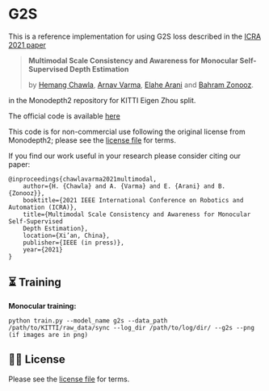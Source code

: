 # G2S

This is a reference implementation for using G2S loss described in the [ICRA 2021 paper](https://ieeexplore.ieee.org/document/9561441)

> **Multimodal Scale Consistency and Awareness for Monocular Self-Supervised Depth Estimation**
>
>  by [Hemang Chawla](https://scholar.google.com/citations?user=_58RpMgAAAAJ&hl=en&oi=ao), [Arnav Varma](https://scholar.google.com/citations?user=3QSih2AAAAAJ&hl=en&oi=ao), [Elahe Arani](https://www.linkedin.com/in/elahe-arani-630870b2/) and [Bahram Zonooz](https://scholar.google.com/citations?hl=en&user=FZmIlY8AAAAJ).

in the Monodepth2 repository for KITTI Eigen Zhou split.

The official code is available [here](https://github.com/NeurAI-Lab/G2S)

This code is for non-commercial use following the original license from Monodepth2; please see the [license file](LICENSE) for terms.

If you find our work useful in your research please consider citing our paper:

```
@inproceedings{chawlavarma2021multimodal,
	author={H. {Chawla} and A. {Varma} and E. {Arani} and B. {Zonooz}},
	booktitle={2021 IEEE International Conference on Robotics and Automation (ICRA)},
	title={Multimodal Scale Consistency and Awareness for Monocular Self-Supervised
	Depth Estimation},
	location={Xi’an, China},
	publisher={IEEE (in press)},
	year={2021}
}
```


## ⏳ Training


**Monocular training:**
```shell
python train.py --model_name g2s --data_path /path/to/KITTI/raw_data/sync --log_dir /path/to/log/dir/ --g2s --png (if images are in png)
```

## 👩‍⚖️ License
Please see the [license file](LICENSE) for terms.
